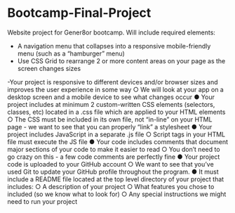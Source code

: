 # Bootcamp-Final-Project
Website project for Gener8or bootcamp. Will include required elements:
- A navigation menu that collapses into a responsive mobile-friendly menu (such as a “hamburger” menu)
- Use CSS Grid to rearrange 2 or more content areas on your page as the screen changes sizes

-Your project is responsive to different devices and/or browser sizes and improves the user experience in some way
○ We will look at your app on a desktop screen and a mobile device to see what changes occur
● Your project includes at minimum 2 custom-written CSS elements (selectors, classes, etc) located in a .css file which are applied to your HTML elements
○ The CSS must be included in its own file, not “in-line” on your HTML page - we want to see that you can properly “link” a stylesheet
● Your project includes JavaScript in a separate .js file
○ Script tags in your HTML file must execute the JS file
● Your code includes comments that document major sections of your code to make it easier to read
○ You don’t need to go crazy on this - a few code comments are perfectly fine ● Your project code is uploaded to your GitHub account
○ We want to see that you’ve used Git to update your GitHub profile throughout the program.
● It must include a README file located at the top level directory of your project that includes:
○ A description of your project
○ What features you chose to included (so we know what to look for)
○ Any special instructions we might need to run your project

